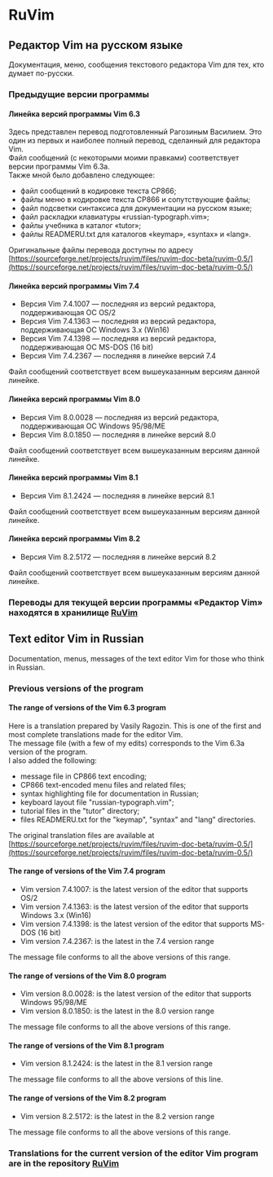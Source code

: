 # RuVim
## Редактор Vim на русском языке
Документация, меню, сообщения текстового редактора Vim для тех, кто думает по-русски.

### Предыдущие версии программы


#### Линейка версий программы Vim 6.3

Здесь представлен перевод подготовленный Рагозиным Василием. 
Это один из первых и наиболее полный перевод, сделанный для редактора Vim.   
Файл сообщений (с некоторыми моими правками) соответствует версии программы Vim 6.3a.   
Также мной было добавлено следующее:
- файл сообщений в кодировке текста CP866;
- файлы меню в кодировке текста CP866 и сопутствующие файлы;
- файл подсветки синтаксиса для документации на русском языке;
- файл раскладки клавиатуры «russian-typograph.vim»;
- файлы учебника в каталог «tutor»;
- файлы READMERU.txt для каталогов «keymap», «syntax» и «lang».

Оригинальные файлы перевода доступны по адресу [https://sourceforge.net/projects/ruvim/files/ruvim-doc-beta/ruvim-0.5/](https://sourceforge.net/projects/ruvim/files/ruvim-doc-beta/ruvim-0.5/)

#### Линейка версий программы Vim 7.4

- Версия Vim 7.4.1007 — последняя из версий редактора, поддерживающая ОС OS/2
- Версия Vim 7.4.1363 — последняя из версий редактора, поддерживающая ОС Windows 3.x (Win16)
- Версия Vim 7.4.1398 — последняя из версий редактора, поддерживающая ОС MS-DOS (16 bit)
- Версия Vim 7.4.2367 — последняя в линейке версий 7.4

Файл сообщений соответствует всем вышеуказанным версиям данной линейке.

#### Линейка версий программы Vim 8.0

- Версия Vim 8.0.0028 — последняя из версий редактора, поддерживающая ОС Windows 95/98/ME
- Версия Vim 8.0.1850 — последняя в линейке версий 8.0

Файл сообщений соответствует всем вышеуказанным версиям данной линейке.

#### Линейка версий программы Vim 8.1

- Версия Vim 8.1.2424 — последняя в линейке версий 8.1

Файл сообщений соответствует всем вышеуказанным версиям данной линейке.

#### Линейка версий программы Vim 8.2

- Версия Vim 8.2.5172 — последняя в линейке версий 8.2

Файл сообщений соответствует всем вышеуказанным версиям данной линейке.


### Переводы для текущей версии программы «Редактор Vim» находятся в хранилище [RuVim](https://github.com/RestorerZ/RuVim)



## Text editor Vim in Russian
Documentation, menus, messages of the text editor Vim for those who think in Russian.


### Previous versions of the program

#### The range of versions of the Vim 6.3 program

Here is a translation prepared by Vasily Ragozin.
This is one of the first and most complete translations made for the editor Vim.  
The message file (with a few of my edits) corresponds to the Vim 6.3a version of the program.  
I also added the following:
- message file in CP866 text encoding;  
- CP866 text-encoded menu files and related files;  
- syntax highlighting file for documentation in Russian;  
- keyboard layout file "russian-typograph.vim";  
- tutorial files in the "tutor" directory;  
- files READMERU.txt for the "keymap", "syntax" and "lang" directories.

The original translation files are available at [https://sourceforge.net/projects/ruvim/files/ruvim-doc-beta/ruvim-0.5/](https://sourceforge.net/projects/ruvim/files/ruvim-doc-beta/ruvim-0.5/)

#### The range of versions of the Vim 7.4 program

- Vim version 7.4.1007: is the latest version of the editor that supports OS/2  
- Vim version 7.4.1363: is the latest version of the editor that supports Windows 3.x (Win16)  
- Vim version 7.4.1398: is the latest version of the editor that supports MS-DOS (16 bit)  
- Vim version 7.4.2367: is the latest in the 7.4 version range

The message file conforms to all the above versions of this range.

#### The range of versions of the Vim 8.0 program

- Vim version 8.0.0028: is the latest version of the editor that supports Windows 95/98/ME
- Vim version 8.0.1850: is the latest in the 8.0 version range

The message file conforms to all the above versions of this range.

#### The range of versions of the Vim 8.1 program

- Vim version 8.1.2424: is the latest in the 8.1 version range

The message file conforms to all the above versions of this line.

#### The range of versions of the Vim 8.2 program

- Vim version 8.2.5172: is the latest in the 8.2 version range

The message file conforms to all the above versions of this range.


### Translations for the current version of the editor Vim program are in the repository [RuVim](https://github.com/RestorerZ/RuVim)
